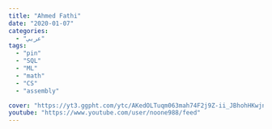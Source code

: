 ```yaml
---
title: "Ahmed Fathi"
date: "2020-01-07"
categories:
  - "عربي"
tags:
  - "pin"
  - "SQL"
  - "ML"
  - "math"
  - "CS"
  - "assembly"

cover: "https://yt3.ggpht.com/ytc/AKedOLTuqm063mah74F2j9Z-ii_JBhohHKwjnBsM8S9D=s88-c-k-c0x00ffffff-no-rj"
youtube: "https://www.youtube.com/user/noone988/feed"
---
```



